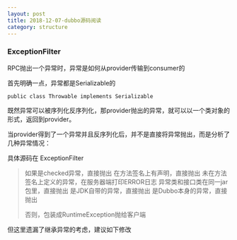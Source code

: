 ```yaml
---
layout: post
title: 2018-12-07-dubbo源码阅读
category: structure
---
```


###  ExceptionFilter

RPC抛出一个异常时，异常是如何从provider传输到consumer的

首先明确一点，异常都是Serializable的

    public class Throwable implements Serializable

既然异常可以被序列化反序列化，那provider抛出的异常，就可以以一个类对象的形式，返回到provider。

当provider得到了一个异常并且反序列化后，并不是直接将异常抛出，而是分析了几种异常情况：

具体源码在 ExceptionFilter

> 如果是checked异常，直接抛出
> 在方法签名上有声明，直接抛出
> 未在方法签名上定义的异常，在服务器端打印ERROR日志
> 异常类和接口类在同一jar包里，直接抛出
> 是JDK自带的异常，直接抛出
> 是Dubbo本身的异常，直接抛出
> 
> 否则，包装成RuntimeException抛给客户端
>  

但这里遗漏了继承异常的考虑，建议如下修改

